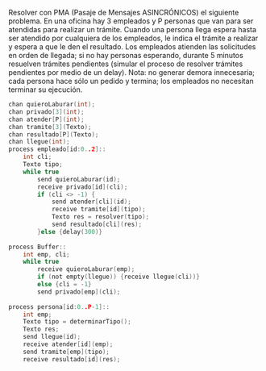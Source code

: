 Resolver con PMA (Pasaje de Mensajes ASINCRÓNICOS) el siguiente problema. En una oficina hay 3 empleados y P personas que van para ser atendidas para realizar un trámite. Cuando una persona llega espera hasta ser atendido por cualquiera de los empleados, le indica el trámite a realizar y espera a que le den el resultado. Los empleados atienden las solicitudes en orden de llegada; si no hay personas esperando, durante 5 minutos resuelven trámites pendientes (simular el proceso de resolver trámites pendientes por medio de un delay). Nota: no generar demora innecesaria; cada persona hace sólo un pedido y termina; los empleados no necesitan terminar su ejecución.

```c
chan quieroLaburar(int);
chan privado[3](int);
chan atender[P](int);
chan tramite[3](Texto);
chan resultado[P](Texto);
chan llegue(int);
process empleado[id:0..2]::
	int cli;
	Texto tipo;
	while true
		send quieroLaburar(id);
		receive privado[id](cli);
		if (cli <> -1) {
			send atender[cli](id);
			receive tramite[id](tipo);
			Texto res = resolver(tipo);
			send resultado[cli](res);
		}else {delay(300)}
		
process Buffer::
	int emp, cli;
	while true
		receive quieroLaburar(emp);
		if (not empty(llegue)) {receive llegue(cli))}
		else {cli = -1}
		send privado[emp](cli);
		
process persona[id:0..P-1]::
	int emp;
	Texto tipo = determinarTipo();
	Texto res;
	send llegue(id);
	receive atender[id](emp);
	send tramite[emp](tipo);
	receive resultado[id](res);
```